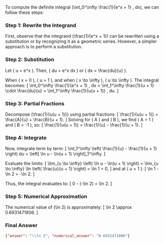 To compute the definite integral \(\int_0^\infty \frac{1}{e^x + 1} \, dx\), we can follow these steps:

### Step 1: Rewrite the Integrand
First, observe that the integrand \(\frac{1}{e^x + 1}\) can be rewritten using a substitution or by recognizing it as a geometric series. However, a simpler approach is to perform a substitution.

### Step 2: Substitution
Let \( u = e^x \). Then, \( du = e^x dx \) or \( dx = \frac{du}{u} \).

When \( x = 0 \), \( u = 1 \), and when \( x \to \infty \), \( u \to \infty \). The integral becomes:
\[
\int_0^\infty \frac{1}{e^x + 1} \, dx = \int_1^\infty \frac{1}{u + 1} \cdot \frac{du}{u} = \int_1^\infty \frac{1}{u(u + 1)} \, du.
\]

### Step 3: Partial Fractions
Decompose \(\frac{1}{u(u + 1)}\) using partial fractions:
\[
\frac{1}{u(u + 1)} = \frac{A}{u} + \frac{B}{u + 1}.
\]
Solving for \( A \) and \( B \), we find \( A = 1 \) and \( B = -1 \), so:
\[
\frac{1}{u(u + 1)} = \frac{1}{u} - \frac{1}{u + 1}.
\]

### Step 4: Integrate
Now, integrate term by term:
\[
\int_1^\infty \left( \frac{1}{u} - \frac{1}{u + 1} \right) du = \left[ \ln u - \ln(u + 1) \right]_1^\infty.
\]

Evaluate the limits:
\[
\lim_{u \to \infty} \left( \ln u - \ln(u + 1) \right) = \lim_{u \to \infty} \ln \left( \frac{u}{u + 1} \right) = \ln 1 = 0,
\]
and at \( u = 1 \):
\[
\ln 1 - \ln 2 = -\ln 2.
\]

Thus, the integral evaluates to:
\[
0 - (-\ln 2) = \ln 2.
\]

### Step 5: Numerical Approximation
The numerical value of \(\ln 2\) is approximately:
\[
\ln 2 \approx 0.6931471806.
\]

### Final Answer
```json
{"answer": "\\ln 2", "numerical_answer": "0.6931471806"}
```